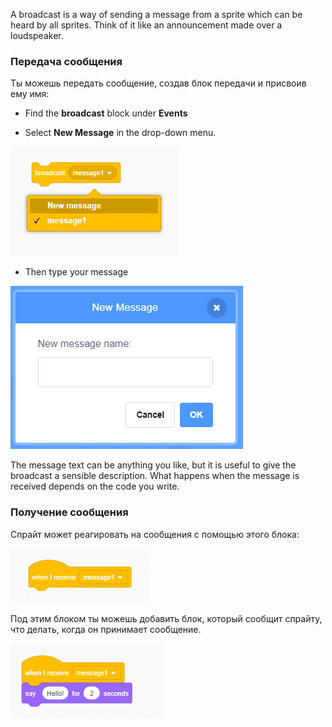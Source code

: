 A broadcast is a way of sending a message from a sprite which can be heard by all sprites. Think of it like an announcement made over a loudspeaker.

### Передача сообщения

Ты можешь передать сообщение, создав блок передачи и присвоив ему имя:

+ Find the **broadcast** block under **Events**

+ Select **New Message** in the drop-down menu.

![broadcast block dropdown](images/broadcast-block.png)

+ Then type your message

![Создание сообщения](images/new-broadcast.png)

The message text can be anything you like, but it is useful to give the broadcast a sensible description. What happens when the message is received depends on the code you write.

### Получение сообщения

Спрайт может реагировать на сообщения с помощью этого блока:

![Получение сообщения](images/receive-a-broadcast.png)

Под этим блоком ты можешь добавить блок, который сообщит спрайту, что делать, когда он принимает сообщение.

![Пример получения сообщения](images/receive-example.png)